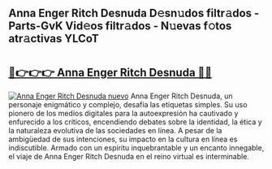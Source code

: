 ## Anna Enger Ritch Desnuda D𝚎sn𝚞dos filtr𝚊dos - Parts-GvK Vid𝚎os filtr𝚊dos - N𝚞evas f𝚘tos atr𝚊ctivas YLCoT

# <h2><a href="http://mbay2r.tromn.icu/?c=Anna+Enger+Ritch+Desnuda">🔗👉👉👉 Anna Enger Ritch Desnuda 🔗🔗</a></h2>

[![Anna Enger Ritch Desnuda nuevo](https://i.imgur.com/pEAQMta.gif)](http://mbay2r.tromn.icu/?c=Anna+Enger+Ritch+Desnuda)
Anna Enger Ritch Desnuda, un personaje enigmático y complejo, desafía las etiquetas simples. Su uso pionero de los medios digitales para la autoexpresión ha cautivado y enfurecido a los críticos, encendiendo debates sobre la identidad, la ética y la naturaleza evolutiva de las sociedades en línea. A pesar de la ambigüedad de sus intenciones, su impacto en la cultura en línea es indiscutible. Armado con un espíritu inquebrantable y un encanto innegable, el viaje de Anna Enger Ritch Desnuda en el reino virtual es interminable.
